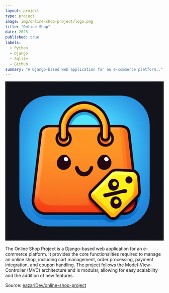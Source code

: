 ```yaml
---
layout: project
type: project
image: img/online-shop-project/logo.png
title: "Online Shop"
date: 2025
published: true
labels:
  - Python
  - Django
  - Sqlite
  - Github
summary: "A Django-based web application for an e-commerce platform.."
---
```


<img class="img-fluid" src="../img/online-shop-project/logo.png">

The Online Shop Project is a Django-based web application for an e-commerce platform. It provides the core functionalities required to manage an online shop, including cart management, order processing, payment integration, and coupon handling. The project follows the Model-View-Controller (MVC) architecture and is modular, allowing for easy scalability and the addition of new features.


 
Source: <a href="https://github.com/eazariDev/online-shop-project">eazariDev/online-shop-project</a>

